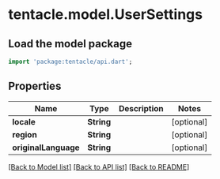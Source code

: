 # tentacle.model.UserSettings

## Load the model package
```dart
import 'package:tentacle/api.dart';
```

## Properties
Name | Type | Description | Notes
------------ | ------------- | ------------- | -------------
**locale** | **String** |  | [optional] 
**region** | **String** |  | [optional] 
**originalLanguage** | **String** |  | [optional] 

[[Back to Model list]](../README.md#documentation-for-models) [[Back to API list]](../README.md#documentation-for-api-endpoints) [[Back to README]](../README.md)


